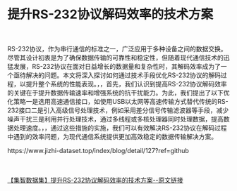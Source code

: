 <h1>提升RS-232协议解码效率的技术方案</h1><br /><p>RS-232协议，作为串行通信的标准之一，广泛应用于多种设备之间的数据交换。尽管其设计初衷是为了确保数据传输的可靠性和稳定性，但随着现代通信技术的迅猛发展，RS-232协议在面对日益增长的数据量和复杂性时，其解码效率成为了一个亟待解决的问题。本文将深入探讨如何通过技术手段优化RS-232协议的解码过程，以提升整个系统的性能表现。，，首先，我们认识到提高RS-232协议解码效率的关键在于提升数据传输速率和增强系统的抗干扰能力。为此，我们提出了以下优化策略一是选用高速通信接口，如使用USB以太网等高速传输方式替代传统的RS-232接口二是引入高级信号处理技术，例如采用差分信号传输滤波器等手段，减少噪声干扰三是利用并行处理技术，通过多线程或多核处理器同时处理数据，提高数据处理速度。，，通过这些措施的实施，我们可以有效解决RS-232协议在解码过程中遇到的效率问题，为现代通信系统提供更加高效稳定的数据传输解决方案。</p><p>https://www.jizhi-dataset.top/index/blog/detail/127?ref=github</p><br /><br /><a href="https://www.jizhi-dataset.top/index/blog/detail/127?ref=github" target="_blank">【集智数据集】提升RS-232协议解码效率的技术方案--原文链接</a>